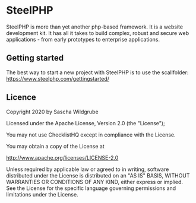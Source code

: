 # SteelPHP
SteelPHP is more than yet another php-based framework. It is a website development kit. It has all it takes to build complex, robust and secure web applications - from early prototypes to enterprise applications.

## Getting started
The best way to start a new project with SteelPHP is to use the scallfolder:
https://www.steelphp.com/gettingstarted/

## Licence
Copyright 2020 by Sascha Wildgrube

Licensed under the Apache License, Version 2.0 (the "License");

You may not use ChecklistHQ except in compliance with the License.

You may obtain a copy of the License at

http://www.apache.org/licenses/LICENSE-2.0

Unless required by applicable law or agreed to in writing, software distributed under the License is distributed on an "AS IS" BASIS, WITHOUT WARRANTIES OR CONDITIONS OF ANY KIND, either express or implied. See the License for the specific language governing permissions and limitations under the License.
